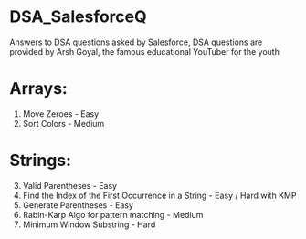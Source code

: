 # DSA_SalesforceQ
Answers to DSA questions asked by Salesforce, DSA questions are provided by Arsh Goyal, the famous educational YouTuber for the youth

# Arrays:
1. Move Zeroes - Easy 
2. Sort Colors - Medium

# Strings:
3. Valid Parentheses - Easy
4. Find the Index of the First Occurrence in a String - Easy / Hard with KMP
5. Generate Parentheses - Easy
6. Rabin-Karp Algo for pattern matching - Medium
7. Minimum Window Substring - Hard

